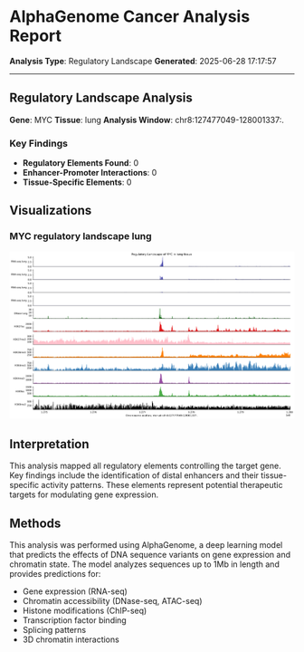 # AlphaGenome Cancer Analysis Report

**Analysis Type**: Regulatory Landscape
**Generated**: 2025-06-28 17:17:57

---

## Regulatory Landscape Analysis

**Gene**: MYC
**Tissue**: lung
**Analysis Window**: chr8:127477049-128001337:.

### Key Findings

- **Regulatory Elements Found**: 0
- **Enhancer-Promoter Interactions**: 0
- **Tissue-Specific Elements**: 0


## Visualizations

### MYC regulatory landscape lung

![MYC regulatory landscape lung](visualizations/MYC_regulatory_landscape_lung.png)


## Interpretation

This analysis mapped all regulatory elements controlling the target gene. Key findings include the identification of distal enhancers and their tissue-specific activity patterns. These elements represent potential therapeutic targets for modulating gene expression.

## Methods

This analysis was performed using AlphaGenome, a deep learning model that predicts the effects of DNA sequence variants on gene expression and chromatin state. The model analyzes sequences up to 1Mb in length and provides predictions for:

- Gene expression (RNA-seq)
- Chromatin accessibility (DNase-seq, ATAC-seq)
- Histone modifications (ChIP-seq)
- Transcription factor binding
- Splicing patterns
- 3D chromatin interactions
